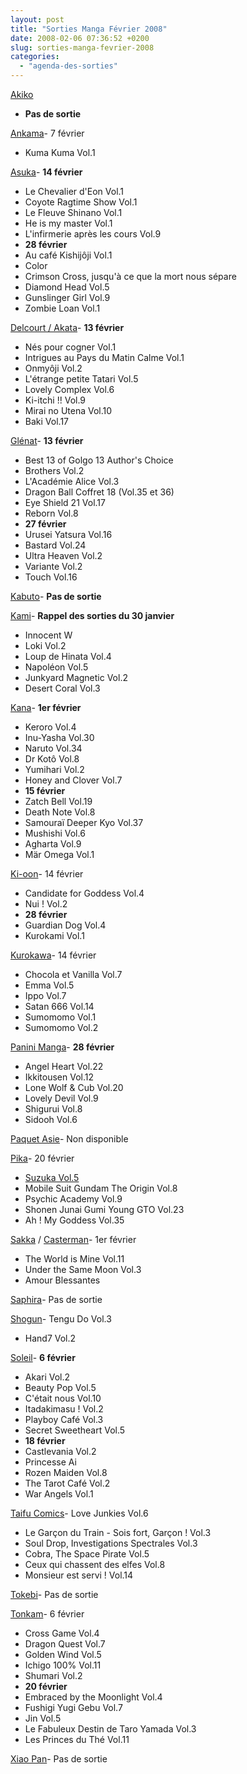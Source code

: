 ```yaml
---
layout: post
title: "Sorties Manga Février 2008"
date: 2008-02-06 07:36:52 +0200
slug: sorties-manga-fevrier-2008
categories:
  - "agenda-des-sorties"
---
```


[Akiko](http://www.seebd.fr/)

- **Pas de sortie**
 
[Ankama](http://www.ankama-editions.com)- 7 février
- Kuma Kuma Vol.1
 
[Asuka](http://www.asuka.fr/)- **14 février**
- Le Chevalier d'Eon Vol.1
- Coyote Ragtime Show Vol.1
- Le Fleuve Shinano Vol.1
- He is my master Vol.1
- L'infirmerie après les cours Vol.9
- **28 février**
- Au café Kishijôji Vol.1
- Color
- Crimson Cross, jusqu'à ce que la mort nous sépare
- Diamond Head Vol.5
- Gunslinger Girl Vol.9
- Zombie Loan Vol.1
 
[Delcourt / Akata](http://www.akata.fr)- **13 février**
- Nés pour cogner Vol.1
- Intrigues au Pays du Matin Calme Vol.1
- Onmyôji Vol.2
- L'étrange petite Tatari Vol.5
- Lovely Complex Vol.6
- Ki-itchi !! Vol.9
- Mirai no Utena Vol.10
- Baki Vol.17
 
[Glénat](http://www.glenatmanga.com)- **13 février**
- Best 13 of Golgo 13 Author's Choice
- Brothers Vol.2
- L'Académie Alice Vol.3
- Dragon Ball Coffret 18 (Vol.35 et 36)
- Eye Shield 21 Vol.17
- Reborn Vol.8
- **27 février**
- Urusei Yatsura Vol.16
- Bastard Vol.24
- Ultra Heaven Vol.2
- Variante Vol.2
- Touch Vol.16
 
[Kabuto](http://www.seebd.fr/)- **Pas de sortie**
 
[Kami](http://www.mangakami.com/)- **Rappel des sorties du 30 janvier**
- Innocent W
- Loki Vol.2
- Loup de Hinata Vol.4
- Napoléon Vol.5
- Junkyard Magnetic Vol.2
- Desert Coral Vol.3
 
[Kana](http://www.mangakana.com)- **1er février**
- Keroro Vol.4
- Inu-Yasha Vol.30
- Naruto Vol.34
- Dr Kotô Vol.8
- Yumihari Vol.2
- Honey and Clover Vol.7
- **15 février**
- Zatch Bell Vol.19
- Death Note Vol.8
- Samouraï Deeper Kyo Vol.37
- Mushishi Vol.6
- Agharta Vol.9
- Mär Omega Vol.1
 
[Ki-oon](http://www.ki-oon.com/)- 14 février
- Candidate for Goddess Vol.4
- Nui ! Vol.2
- **28 février**
- Guardian Dog Vol.4
- Kurokami Vol.1
 
[Kurokawa](http://www.kurokawa.fr/)- 14 février
- Chocola et Vanilla Vol.7
- Emma Vol.5
- Ippo Vol.7
- Satan 666 Vol.14
- Sumomomo Vol.1
- Sumomomo Vol.2
 
[Panini Manga](http://www.paninicomicsfrance.com/)- **28 février**
- Angel Heart Vol.22
- Ikkitousen Vol.12
- Lone Wolf & Cub Vol.20
- Lovely Devil Vol.9
- Shigurui Vol.8
- Sidooh Vol.6
 
[Paquet Asie](http://www.paquet.li/asie/)- Non disponible
 
[Pika](http://www.pika.fr/)- 20 février
- [Suzuka Vol.5](/index.php/suzuka-vol-5)
- Mobile Suit Gundam The Origin Vol.8
- Psychic Academy Vol.9
- Shonen Junai Gumi Young GTO Vol.23
- Ah ! My Goddess Vol.35
 
[Sakka](http://www.sakka.info/) / [Casterman](http://www.casterman.com/)- 1er février
- The World is Mine Vol.11
- Under the Same Moon Vol.3
- Amour Blessantes
 
[Saphira](http://www.editions-saphira.com/)- Pas de sortie
 
[Shogun](http://www.shoguncity.com/)- Tengu Do Vol.3
- Hand7 Vol.2
 
[Soleil](http://www.soleilmanga.com/)- **6 février**
- Akari Vol.2
- Beauty Pop Vol.5
- C'était nous Vol.10
- Itadakimasu ! Vol.2
- Playboy Café Vol.3
- Secret Sweetheart Vol.5
- **18 février**
- Castlevania Vol.2
- Princesse Ai
- Rozen Maiden Vol.8
- The Tarot Café Vol.2
- War Angels Vol.1
 
[Taifu Comics](http://taifu-comics.com)- Love Junkies Vol.6
- Le Garçon du Train - Sois fort, Garçon ! Vol.3
- Soul Drop, Investigations Spectrales Vol.3
- Cobra, The Space Pirate Vol.5
- Ceux qui chassent des elfes Vol.8
- Monsieur est servi ! Vol.14
 
[Tokebi](http://www.editions-tokebi.com/)- Pas de sortie
 
[Tonkam](http://www.editions-tonkam.fr/)- 6 février
- Cross Game Vol.4
- Dragon Quest Vol.7
- Golden Wind Vol.5
- Ichigo 100% Vol.11
- Shumari Vol.2
- **20 février**
- Embraced by the Moonlight Vol.4
- Fushigi Yugi Gebu Vol.7
- Jin Vol.5
- Le Fabuleux Destin de Taro Yamada Vol.3
- Les Princes du Thé Vol.11
 
[Xiao Pan](http://www.xiaopan.com/)- Pas de sortie